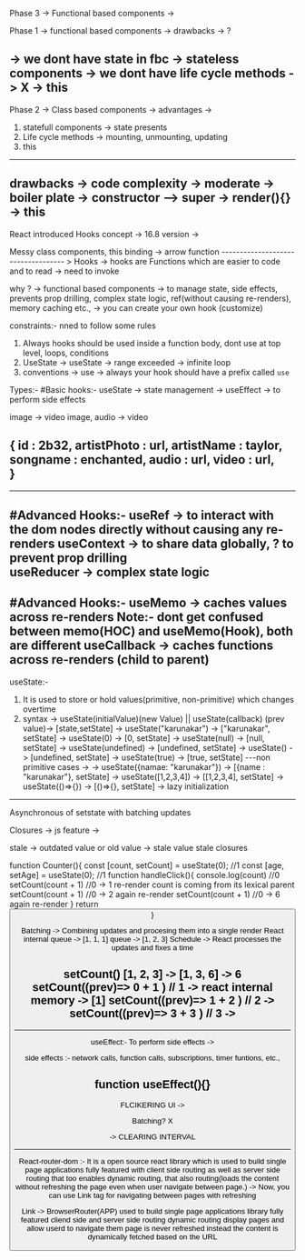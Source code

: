 Phase 3 -> Functional based components -> 

Phase 1 -> functional based components -> drawbacks -> ?

-> we dont have state in fbc -> stateless components
-> we dont have life cycle methods -> X
-> this  
------------------------------

Phase 2 -> Class based components -> advantages ->
1. statefull components -> state presents
2. Life cycle methods -> mounting, unmounting, updating
3. this
------------------------------------------

drawbacks -> code complexity -> moderate -> boiler plate -> constructor --> super
                                                        -> render(){}
                                                        -> this
------------------------------------------------------------------------------------------      

React introduced Hooks concept -> 16.8 version -> 

Messy class components,
this binding -> arrow function
----------------------------------- > Hooks -> hooks are Functions which are easier to code and to read -> need to invoke

why ? 
-> functional based components -> to manage state, side effects, prevents prop drilling, complex state logic, ref(without causing re-renders), memory caching etc.,
-> you can create your own hook (customize)

constraints:- nned to follow some rules
1. Always hooks should be used inside a function body, dont use at top level, loops, conditions 
2. UseState -> useState -> range exceeded -> infinite loop
3. conventions -> use -> always your hook should have a prefix called `use`


Types:- 
#Basic hooks:- 
useState -> state management -> 
useEffect -> to perform side effects

image -> video
image, audio ->  video

{
    id : 2b32,
    artistPhoto : url,
    artistName : taylor,
    songname : enchanted,
    audio : url,
    video : url,  
}
--------------------------------
 

---------------------------------------------
#Advanced Hooks:- 
useRef -> to interact with the dom nodes directly without causing any re-renders
useContext -> to share data globally, ? to prevent prop drilling  
useReducer -> complex state logic
----------------------------------------------
#Advanced Hooks:- 
useMemo -> caches values across re-renders
Note:- dont get confused between memo(HOC) and useMemo(Hook), both are different
useCallback -> caches functions across re-renders
(child to parent)
----------------------------------------------------------------------

useState:- 
1. It is used to store or hold values(primitive, non-primitive) which changes overtime
2. syntax -> useState(initialValue)(new Value) || useState(callback) (prev value)-> [state,setState]
          -> useState("karunakar")  -> ["karunakar", setState]
          -> useState(0)  -> [0, setState]
          -> useState(null)  -> [null, setState]
          -> useState(undefined)  -> [undefined, setState]
          -> useState()  -> [undefined, setState]
          -> useState(true)  -> [true, setState]
          ---non primitive cases -> 
          -> useState({namae: "karunakar"})  -> [{name : "karunakar"}, setState]
          -> useState([1,2,3,4])  -> [[1,2,3,4], setState]
          -> useState(()=>{})  -> [()=>{}, setState] -> lazy initialization

----------------------------------------------------------------------------------------

Asynchronous of setstate with batching updates

Closures -> js feature -> 

stale -> outdated value or old value -> stale value 
stale closures

function Counter(){
    const [count, setCount] = useState(0);  //1
    const [age, setAge] = useState(0); //1
    function handleClick(){
        console.log(count) //0
        setCount(count + 1) //0 -> 1     re-render     count  is coming from its lexical parent
        setCount(count + 1) //0 -> 2        again re-render
        setCount(count + 1) //0 -> 6      again re-render
    }
    return <button onClick = {handleClick}>
}

Batching -> Combining updates and procesing them into a single render
React internal queue -> [1, 1, 1]
               queue -> [1, 2, 3]
Schedule -> React processes the updates and fixes a time

setCount()
[1, 2, 3] -> [1, 3, 6] -> 6
setCount((prev)=> 0 + 1 ) // 1 -> react internal memory -> [1]
setCount((prev)=> 1 + 2 ) // 2 -> 
setCount((prev)=> 3 + 3 ) // 3 -> 
---------------------------------------------------------
<!-- console.log(count)  // 0
setCount(count - 1); // 0 - 1 => -1
setCount(prev => prev + 1); // -1 + 1 => 0


Queue = [-1, 0] -->
----------------------------------------------------------------------------


useEffect:-  To perform side effects -> 

side effects :- network calls, function calls, subscriptions, timer funtions, etc.,

function useEffect(){}
-----------------------------------------------------------------------------------------------------------------

FLCIKERING UI -> 

Batching?    X


-> CLEARING INTERVAL


-----------------------------------------------------


React-router-dom :- 
It is a open source react library which is used to build single page applications fully featured with client side routing as well as server side routing that too enables dynamic routing, that also routing(loads the content without refreshing the page even when user navigate between page.)
-> Now, you can use Link tag for navigating between pages with refreshing

Link -> BrowserRouter(APP)
used to build single page applications
library
fully featured cliend side and server side routing 
dynamic routing
display pages and allow userd to navigate them
 page is never refreshed  instead the content is dynamically fetched based on the URL






























